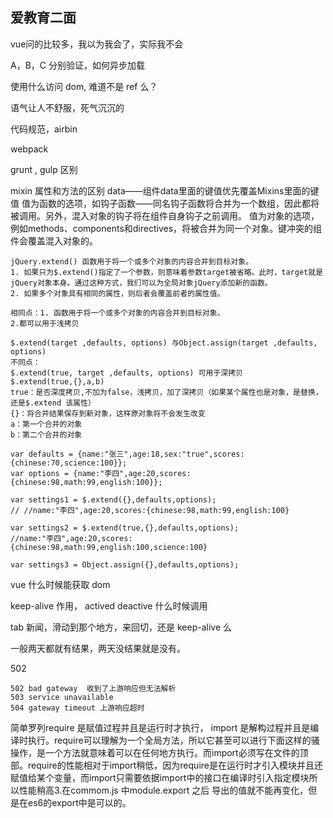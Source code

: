 ## 爱教育二面

vue问的比较多，我以为我会了，实际我不会



A，B，C 分别验证，如何异步加载

使用什么访问 dom, 难道不是 ref 么？


语气让人不舒服，死气沉沉的

代码规范，airbin

webpack

grunt , gulp 区别

mixin 属性和方法的区别
	data——组件data里面的键值优先覆盖Mixins里面的键值
	值为函数的选项，如钩子函数——同名钩子函数将合并为一个数组，因此都将被调用。另外，混入对象的钩子将在组件自身钩子之前调用。
	值为对象的选项，例如methods、components和directives，将被合并为同一个对象。键冲突的组件会覆盖混入对象的。
	
	jQuery.extend() 函数用于将一个或多个对象的内容合并到目标对象。
	1. 如果只为$.extend()指定了一个参数，则意味着参数target被省略。此时，target就是jQuery对象本身。通过这种方式，我们可以为全局对象jQuery添加新的函数。
	2. 如果多个对象具有相同的属性，则后者会覆盖前者的属性值。
	
	相同点：1. 函数用于将一个或多个对象的内容合并到目标对象。 
	2.都可以用于浅拷贝
	
	$.extend(target ,defaults, options) 与Object.assign(target ,defaults, options)
	不同点：
	$.extend(true, target ,defaults, options) 可用于深拷贝
	$.extend(true,{},a,b)
	true：是否深度拷贝,不加为false，浅拷贝，加了深拷贝（如果某个属性也是对象，是替换，还是$.extend 该属性）
	{}：将合并结果保存到新对象，这样原对象将不会发生改变
	a：第一个合并的对象
	b：第二个合并的对象
	
	var defaults = {name:"张三",age:18,sex:"true",scores:{chinese:70,science:100}};
	var options = {name:"李四",age:20,scores:{chinese:98,math:99,english:100}};
	
	var settings1 = $.extend({},defaults,options);  
	// //name:"李四",age:20,scores:{chinese:98,math:99,english:100}
	
	var settings2 = $.extend(true,{},defaults,options);  
	//name:"李四",age:20,scores:{chinese:98,math:99,english:100,science:100}
	
	var settings3 = Object.assign({},defaults,options);

vue 什么时候能获取 dom

keep-alive 作用， actived deactive 什么时候调用

tab 新闻，滑动到那个地方，来回切，还是 keep-alive 么


一般两天都就有结果，两天没结果就是没有。


502 

```
502	bad gateway  收到了上游响应但无法解析
503	service unavailable
504 gateway timeout 上游响应超时
```

简单罗列require 是赋值过程并且是运行时才执行， import 是解构过程并且是编译时执行。require可以理解为一个全局方法，所以它甚至可以进行下面这样的骚操作，是一个方法就意味着可以在任何地方执行。而import必须写在文件的顶部。require的性能相对于import稍低，因为require是在运行时才引入模块并且还赋值给某个变量，而import只需要依据import中的接口在编译时引入指定模块所以性能稍高3.在commom.js 中module.export 之后 导出的值就不能再变化，但是在es6的export中是可以的。